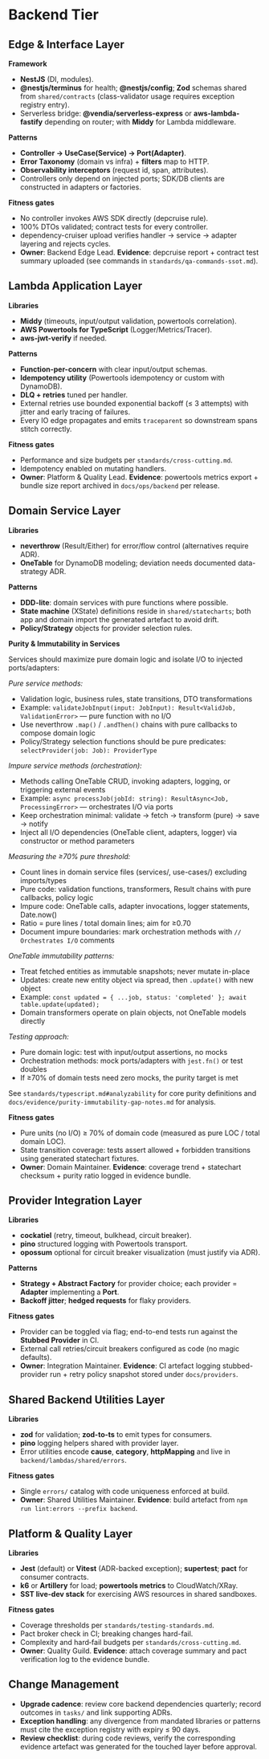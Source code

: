 # Backend Tier

## Edge & Interface Layer

**Framework**

* **NestJS** (DI, modules).
* **@nestjs/terminus** for health; **@nestjs/config**; **Zod** schemas shared from `shared/contracts` (class-validator usage requires exception registry entry).
* Serverless bridge: **@vendia/serverless-express** or **aws-lambda-fastify** depending on router; with **Middy** for Lambda middleware.

**Patterns**

* **Controller → UseCase(Service) → Port(Adapter)**.
* **Error Taxonomy** (domain vs infra) + **filters** map to HTTP.
* **Observability interceptors** (request id, span, attributes).
* Controllers only depend on injected ports; SDK/DB clients are constructed in adapters or factories.

**Fitness gates**

* No controller invokes AWS SDK directly (depcruise rule).
* 100% DTOs validated; contract tests for every controller.
* dependency-cruiser upload verifies handler → service → adapter layering and rejects cycles.
* **Owner**: Backend Edge Lead. **Evidence**: depcruise report + contract test summary uploaded (see commands in `standards/qa-commands-ssot.md`).

## Lambda Application Layer

**Libraries**

* **Middy** (timeouts, input/output validation, powertools correlation).
* **AWS Powertools for TypeScript** (Logger/Metrics/Tracer).
* **aws-jwt-verify** if needed.

**Patterns**

* **Function-per-concern** with clear input/output schemas.
* **Idempotency utility** (Powertools idempotency or custom with DynamoDB).
* **DLQ + retries** tuned per handler.
* External retries use bounded exponential backoff (≤ 3 attempts) with jitter and early tracing of failures.
* Every IO edge propagates and emits `traceparent` so downstream spans stitch correctly.

**Fitness gates**

* Performance and size budgets per `standards/cross-cutting.md`.
* Idempotency enabled on mutating handlers.
* **Owner**: Platform & Quality Lead. **Evidence**: powertools metrics export + bundle size report archived in `docs/ops/backend` per release.

## Domain Service Layer

**Libraries**

* **neverthrow** (Result/Either) for error/flow control (alternatives require ADR).
* **OneTable** for DynamoDB modeling; deviation needs documented data-strategy ADR.

**Patterns**

* **DDD-lite**: domain services with pure functions where possible.
* **State machine** (XState) definitions reside in `shared/statecharts`; both app and domain import the generated artefact to avoid drift.
* **Policy/Strategy** objects for provider selection rules.

**Purity & Immutability in Services**

Services should maximize pure domain logic and isolate I/O to injected ports/adapters:

*Pure service methods:*
- Validation logic, business rules, state transitions, DTO transformations
- Example: `validateJobInput(input: JobInput): Result<ValidJob, ValidationError>` — pure function with no I/O
- Use neverthrow `.map()` / `.andThen()` chains with pure callbacks to compose domain logic
- Policy/Strategy selection functions should be pure predicates: `selectProvider(job: Job): ProviderType`

*Impure service methods (orchestration):*
- Methods calling OneTable CRUD, invoking adapters, logging, or triggering external events
- Example: `async processJob(jobId: string): ResultAsync<Job, ProcessingError>` — orchestrates I/O via ports
- Keep orchestration minimal: validate → fetch → transform (pure) → save → notify
- Inject all I/O dependencies (OneTable client, adapters, logger) via constructor or method parameters

*Measuring the ≥70% pure threshold:*
- Count lines in domain service files (services/, use-cases/) excluding imports/types
- Pure code: validation functions, transformers, Result chains with pure callbacks, policy logic
- Impure code: OneTable calls, adapter invocations, logger statements, Date.now()
- Ratio = pure lines / total domain lines; aim for ≥0.70
- Document impure boundaries: mark orchestration methods with `// Orchestrates I/O` comments

*OneTable immutability patterns:*
- Treat fetched entities as immutable snapshots; never mutate in-place
- Updates: create new entity object via spread, then `.update()` with new object
- Example: `const updated = { ...job, status: 'completed' }; await table.update(updated);`
- Domain transformers operate on plain objects, not OneTable models directly

*Testing approach:*
- Pure domain logic: test with input/output assertions, no mocks
- Orchestration methods: mock ports/adapters with `jest.fn()` or test doubles
- If ≥70% of domain tests need zero mocks, the purity target is met

See `standards/typescript.md#analyzability` for core purity definitions and `docs/evidence/purity-immutability-gap-notes.md` for analysis.

**Fitness gates**

* Pure units (no I/O) ≥ 70% of domain code (measured as pure LOC / total domain LOC).
* State transition coverage: tests assert allowed + forbidden transitions using generated statechart fixtures.
* **Owner**: Domain Maintainer. **Evidence**: coverage trend + statechart checksum + purity ratio logged in evidence bundle.

## Provider Integration Layer

**Libraries**

* **cockatiel** (retry, timeout, bulkhead, circuit breaker).
* **pino** structured logging with Powertools transport.
* **opossum** optional for circuit breaker visualization (must justify via ADR).

**Patterns**

* **Strategy + Abstract Factory** for provider choice; each provider = **Adapter** implementing a **Port**.
* **Backoff jitter**; **hedged requests** for flaky providers.

**Fitness gates**

* Provider can be toggled via flag; end-to-end tests run against the **Stubbed Provider** in CI.
* External call retries/circuit breakers configured as code (no magic defaults).
* **Owner**: Integration Maintainer. **Evidence**: CI artefact logging stubbed-provider run + retry policy snapshot stored under `docs/providers`.

## Shared Backend Utilities Layer

**Libraries**

* **zod** for validation; **zod-to-ts** to emit types for consumers.
* **pino** logging helpers shared with provider layer.
* Error utilities encode **cause**, **category**, **httpMapping** and live in `backend/lambdas/shared/errors`.

**Fitness gates**

* Single `errors/` catalog with code uniqueness enforced at build.
* **Owner**: Shared Utilities Maintainer. **Evidence**: build artefact from `npm run lint:errors --prefix backend`.

## Platform & Quality Layer

**Libraries**

* **Jest** (default) or **Vitest** (ADR-backed exception); **supertest**; **pact** for consumer contracts.
* **k6** or **Artillery** for load; **powertools metrics** to CloudWatch/XRay.
* **SST live-dev stack** for exercising AWS resources in shared sandboxes.

**Fitness gates**

* Coverage thresholds per `standards/testing-standards.md`.
* Pact broker check in CI; breaking changes hard-fail.
* Complexity and hard‑fail budgets per `standards/cross-cutting.md`.
* **Owner**: Quality Guild. **Evidence**: attach coverage summary and pact verification log to the evidence bundle.

## Change Management

* **Upgrade cadence**: review core backend dependencies quarterly; record outcomes in `tasks/` and link supporting ADRs.
* **Exception handling**: any divergence from mandated libraries or patterns must cite the exception registry with expiry ≤ 90 days.
* **Review checklist**: during code reviews, verify the corresponding evidence artefact was generated for the touched layer before approval.
